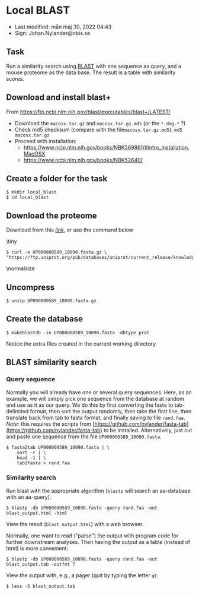 # Local BLAST

- Last modified: mån maj 30, 2022  04:43
- Sign: Johan.Nylander\@nbis.se

## Task

Run a similarity search using [BLAST](https://blast.ncbi.nlm.nih.gov/Blast.cgi)
with one sequence as query, and a mouse proteome as the data base. The result
is a table with similarity scores.

## Download and install blast+

From <https://ftp.ncbi.nlm.nih.gov/blast/executables/blast+/LATEST/>

- Download the `macosx.tar.gz` and `macosx.tar.gz.md5` (or the `*.dmg.*` ?)
- Check md5 checksum (compare with the file`macosx.tar.gz.md5`): `md5 macosx.tar.gz`
- Proceed with installation:
    - <https://www.ncbi.nlm.nih.gov/books/NBK569861/#intro_Installation.MacOSX>
    - <https://www.ncbi.nlm.nih.gov/books/NBK52640/>

## Create a folder for the task

    $ mkdir local_blast
    $ cd local_blast

## Download the proteome

Download from this
[*link*](https://ftp.uniprot.org/pub/databases/uniprot/current_release/knowledgebase/reference_proteomes/Eukaryota/UP000000589/UP000000589_10090.fasta.gz),
or use the command below

\tiny

    $ curl -o UP000000589_10090.fasta.gz \
    "https://ftp.uniprot.org/pub/databases/uniprot/current_release/knowledgebase/reference_proteomes/Eukaryota/UP000000589/UP000000589_10090.fasta.gz"

\normalsize

## Uncompress

    $ unzip UP000000589_10090.fasta.gz

## Create the database

    $ makeblastdb -in UP000000589_10090.fasta -dbtype prot

Notice the extra files created in the current working directory.

## BLAST similarity search

### Query sequence

Normally you will already have one or several query sequences. Here, as an
example, we will simply pick one sequence from the database at random and use
as it as our query. We do this by first converting the fasta to tab-delimited
format, then sort the output randomly, then take the first line, then translate
back from tab to fasta format, and finally saving to file `rand.faa`.  *Note:*
this requires the scripts from
[https://github.com/nylander/fasta-tab](https://github.com/nylander/fasta-tab)
to be installed.  Alternatively, just cut and paste one sequence from the file
`UP000000589_10090.fasta`.

    $ fasta2tab UP000000589_10090.fasta | \
        sort -r | \
        head -1 | \
        tab2fasta > rand.faa

### Similarity search

Run blast with the appropriate algorithm (`blastp` will search an aa-database with an aa-query).

    $ blastp -db UP000000589_10090.fasta -query rand.faa -out blast_output.html -html

View the result (`blast_output.html`) with a web browser.

Normally, one want to read ("parse") the output with program code for further downstream analyses.
Then having the output as a table (instead of html) is more convenient:

    $ blastp -db UP000000589_10090.fasta -query rand.faa -out blast_output.tab -outfmt 7

View the output with, e.g., a pager (quit by typing the letter `q`):

    $ less -S blast_output.tab

